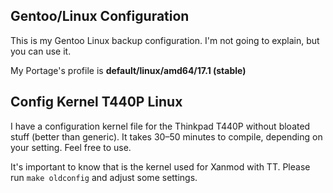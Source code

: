 ## Gentoo/Linux Configuration
This is my Gentoo Linux backup configuration. I'm not going to explain, but you can use it.

My Portage's profile is **default/linux/amd64/17.1 (stable)**

## Config Kernel T440P Linux
I have a configuration kernel file for the Thinkpad T440P without bloated stuff (better than generic). It takes 30–50 minutes to compile, depending on your setting. Feel free to use.

It's important to know that is the kernel used for Xanmod with TT. Please run `make oldconfig` and adjust some settings.
